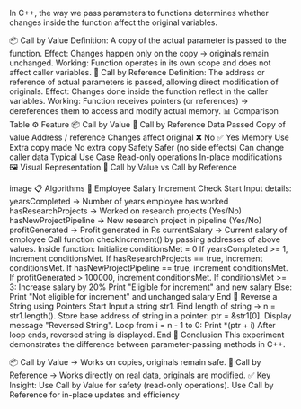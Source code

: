 In C++, the way we pass parameters to functions determines whether changes inside the function affect the original variables.

📦 Call by Value
Definition: A copy of the actual parameter is passed to the function.
Effect: Changes happen only on the copy → originals remain unchanged.
Working: Function operates in its own scope and does not affect caller variables.
🔗 Call by Reference
Definition: The address or reference of actual parameters is passed, allowing direct modification of originals.
Effect: Changes done inside the function reflect in the caller variables.
Working: Function receives pointers (or references) → dereferences them to access and modify actual memory.
📊 Comparison Table
⚙️ Feature	📦 Call by Value	🔗 Call by Reference
Data Passed	Copy of value	Address / reference
Changes affect original	❌ No	✅ Yes
Memory Use	Extra copy made	No extra copy
Safety	Safer (no side effects)	Can change caller data
Typical Use Case	Read-only operations	In-place modifications
🖼️ Visual Representation
📌 Call by Value vs Call by Reference

image
📋 Algorithms
🔹 Employee Salary Increment Check
Start
Input details:
yearsCompleted → Number of years employee has worked
hasResearchProjects → Worked on research projects (Yes/No)
hasNewProjectPipeline → New research project in pipeline (Yes/No)
profitGenerated → Profit generated in Rs
currentSalary → Current salary of employee
Call function checkIncrement() by passing addresses of above values.
Inside function:
Initialize conditionsMet = 0
If yearsCompleted >= 1, increment conditionsMet.
If hasResearchProjects == true, increment conditionsMet.
If hasNewProjectPipeline == true, increment conditionsMet.
If profitGenerated > 100000, increment conditionsMet.
If conditionsMet >= 3:
Increase salary by 20%
Print "Eligible for increment" and new salary
Else:
Print "Not eligible for increment" and unchanged salary
End
🔹 Reverse a String using Pointers
Start
Input a string str1.
Find length of string → n = str1.length().
Store base address of string in a pointer: ptr = &str1[0].
Display message "Reversed String".
Loop from i = n - 1 to 0:
Print *(ptr + i)
After loop ends, reversed string is displayed.
End
🧠 Conclusion
This experiment demonstrates the difference between parameter-passing methods in C++.

📦 Call by Value → Works on copies, originals remain safe.
🔗 Call by Reference → Works directly on real data, originals are modified.
✅ Key Insight:
Use Call by Value for safety (read-only operations).
Use Call by Reference for in-place updates and efficiency
